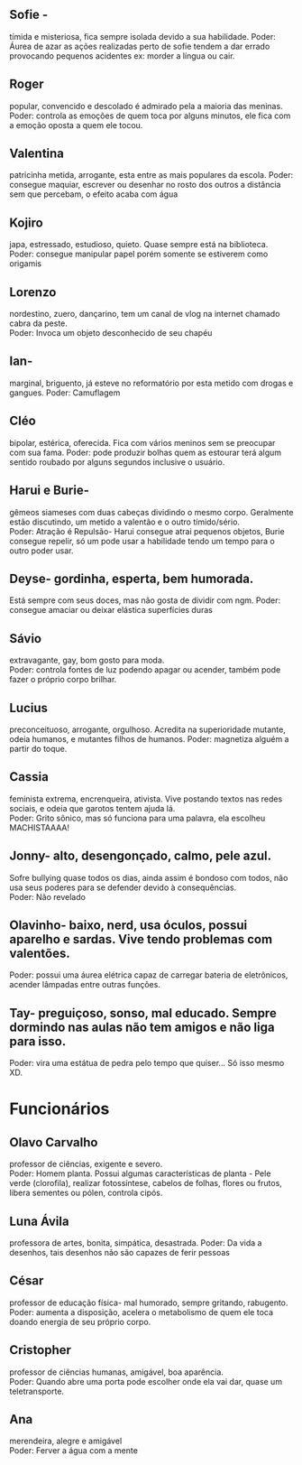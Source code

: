## Sofie - 
tímida e misteriosa, fica sempre isolada devido a sua habilidade. 
Poder:  Áurea de azar as ações realizadas perto de sofie tendem a dar errado provocando pequenos acidentes ex: morder a língua ou cair.

## Roger
popular, convencido e descolado é admirado pela  a maioria das meninas. 
Poder: controla as emoções de quem toca por alguns minutos, ele fica com a emoção oposta a quem ele tocou.

## Valentina
patricinha metida, arrogante, esta entre as mais populares da escola. 
Poder: consegue maquiar, escrever ou desenhar  no rosto dos outros a distância sem que percebam, o efeito acaba com água

## Kojiro
japa, estressado, estudioso, quieto. Quase sempre está na biblioteca.  
Poder:  consegue manipular papel porém somente se estiverem como origamis

## Lorenzo
nordestino, zuero, dançarino,  tem  um canal de vlog na internet chamado cabra da peste.  
Poder:  Invoca um objeto desconhecido de seu chapéu

## Ian- 
marginal, briguento, já esteve no reformatório por esta metido com drogas e gangues. 
Poder:  Camuflagem 

## Cléo 
bipolar, estérica, oferecida. Fica com vários meninos sem se preocupar com sua fama. 
Poder: pode produzir bolhas quem as estourar terá algum sentido roubado por alguns segundos inclusive o usuário. 

## Harui e Burie- 
gêmeos siameses  com duas cabeças dividindo o mesmo corpo. Geralmente estão discutindo, um metido a valentão e o outro tímido/sério.  
Poder: Atração é Repulsão- Harui consegue atrai pequenos objetos, Burie consegue repelir, só um pode usar a habilidade tendo um tempo para o outro poder usar.

## Deyse- gordinha, esperta, bem humorada. 
 Está sempre com seus doces, mas não gosta de dividir com ngm.
 Poder:  consegue amaciar ou deixar elástica superfícies duras
## Sávio 
extravagante, gay, bom gosto para moda.    
Poder: controla fontes de luz podendo apagar ou acender, também pode fazer o próprio corpo brilhar.

## Lucius 
preconceituoso, arrogante, orgulhoso. Acredita na superioridade mutante, odeia humanos, e mutantes filhos de humanos.
Poder:  magnetiza alguém a partir do toque.

## Cassia 
feminista extrema, encrenqueira, ativista. Vive postando textos nas redes sociais, e odeia que garotos tentem ajuda lá.  
Poder:  Grito sônico, mas só funciona para uma palavra, ela escolheu  MACHISTAAAA!

## Jonny- alto, desengonçado, calmo, pele azul.  
Sofre bullying quase todos os dias, ainda assim é bondoso com todos, não usa seus poderes para se defender devido à consequências.  
Poder: Não revelado

## Olavinho- baixo, nerd, usa óculos, possui aparelho e sardas. Vive tendo problemas com valentões.                                                                                                                                                                           
Poder: possui uma áurea elétrica capaz de carregar bateria de eletrônicos, acender lâmpadas entre outras funções.

## Tay- preguiçoso, sonso, mal educado. Sempre dormindo nas aulas não tem amigos e não liga para isso.                                                                                                                                                               
Poder:  vira uma estátua de pedra  pelo tempo que quiser...  Só isso mesmo XD.

# Funcionários

## Olavo Carvalho
professor de ciências, exigente e severo.          
Poder:  Homem planta. Possui algumas características de planta - Pele verde (clorofila), realizar fotossíntese, cabelos de folhas, flores ou frutos, libera sementes ou pólen, controla cipós.

## Luna Ávila
professora de artes, bonita, simpática, desastrada.
Poder:  Da vida a desenhos, tais desenhos não são capazes de ferir pessoas

## César
professor de educação física-  mal humorado, sempre gritando, rabugento.                                                  
Poder: aumenta a disposição, acelera o metabolismo de quem ele toca doando energia de seu próprio corpo.

## Cristopher
professor de ciências humanas, amigável, boa aparência.  
Poder:  Quando abre uma porta pode escolher onde ela vai dar, quase um teletransporte.
 
 ## Ana
 merendeira, alegre e amigável  
 Poder:  Ferver a água com a mente
